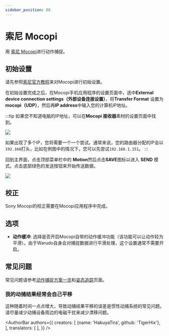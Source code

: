 ```yaml
---
sidebar_position: 80
---
```


# 索尼 Mocopi

用 [索尼 Mocopi](https://electronics.sony.com/more/mocopi/all-mocopi/p/qmss1-uscx)进行动作捕捉。

## 初始设置

请先参照[索尼官方教程](https://www.sony.com/electronics/support/articles/00298063)来对Mocopi进行初始设置。

在初始设置完成之后，在Mocopi手机应用程序的设置页面中，选中**External device connection settings（外部设备连接设置）**，将**Transfer Format** 设置为**mocopi（UDP）**，然后再**IP address**中输入您的计算机IP地址。

:::tip
如果您不知道电脑的IP地址，可以在**Mocopi 接收器**素材的设置页面中找到。

![](/doc-img/en-ifacialmocap-1.png)

如果出现了多个IP，您将需要一个一个尝试。通常来说，您的路由器分配的IP会以`192.168`打头，比如在例图中的情况下，您可以先尝试`192.168.1.151`。
:::

回到主界面，点击顶部菜单栏中的 **Motion**然后点击**SAVE**图标以进入 **SEND** 模式。点击底部绿色的发送按钮来开始传送数据。

![](/doc-img/en-mocopi-1.png)

## 校正

Sony Mocopi的校正需要在Mocopi应用程序中完成。

## 选项

* **动作缓冲**: 选择是否开启Mocopi自带的动作缓冲功能（该功能可以让动作较为平滑）。由于Warudo自身会对捕捉数据进行平滑处理，这个设置通常不需要开启。

## 常见问题

常见问题请参考[动作捕捉方案一览](overview#FAQ)和[姿态追踪](body-tracking#FAQ)页面。

### 我的动捕结果经常会自己平移

这种随着时间一点点增大，导致动捕结果平移的误差是惯性动捕系统的常见问题。请尽量减少动捕设备周边的电磁干扰来减少漂移问题。

<AuthorBar authors={{
  creators: [
    {name: 'HakuyaTira', github: 'TigerHix'},
  ],
  translators: [
  ],
}} />
